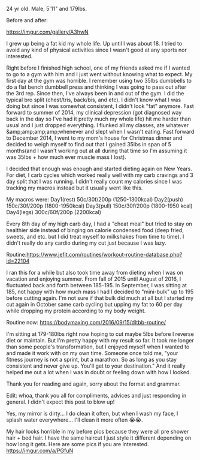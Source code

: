 24 yr old. Male, 5'11" and 179lbs.

Before and after:

https://imgur.com/gallery/A3hwN


I grew up being a fat kid my whole life. Up until I was about 18. I tried to avoid any kind of physical activities since I wasn't good at any sports nor interested.


Right before I finished high school, one of my friends asked me if I wanted to go to a gym with him and I just went without knowing what to expect. My first day at the gym was horrible. I remember using two 35lbs dumbbells to do a flat bench dumbbell press and thinking I was going to pass out after the 3rd rep. Since then, I've always been in and out of the gym. I did the typical bro split (chest/tris, back/bis, and etc). I didn't know what I was doing but since I was somewhat consistent, I didn't look "fat" anymore. Fast forward to summer of 2014, my clinical depression (got diagnosed way back in the day so I've had it pretty much my whole life) hit me harder than usual and I just dropped everything. I flunked all my classes, ate whatever &amp;amp;amp;amp;amp;whenever and  slept when I wasn't eating. Fast forward to December 2014, I went to my mom's house for Christmas dinner and decided to weigh myself to find out that I gained 35lbs in span of 5 months(and I wasn't working out at all during that time so I'm assuming it was 35lbs + how much ever muscle mass I lost).



I decided that enough was enough and started dieting again on New Years. For diet, I carb cycles which worked really well with my carb cravings and 3 day split that I was running. I didn't really count my calories since I was tracking my macros instead but it usually went like this.

My macros were:
Day1(rest) 50c/30f/200p (1250-1300kcal)
Day2(push) 150c/30f/200p (1800-1950kcal)
Day3(pull) 150c/30f/200p (1800-1950 kcal)
Day4(legs) 300c/60f/200p (2200kcal)

Every 8th day of my high carb day, I had a "cheat meal" but tried to stay on healthier side instead of binging on calorie condensed food (deep fried, sweets, and etc. but I did treat myself to milkshakes from time to time). I didn't really do any cardio during my cut just because I was lazy.

Routine:https://www.jefit.com/routines/workout-routine-database.php?id=22104


I ran this for a while but also took time away from dieting when I was on vacation and enjoying summer. From fall of 2015 until August of 2016, I fluctuated back and forth between 185-195. In September, I was sitting at 185, not happy with how much mass I had I decided to "mini-bulk" up to 195 before cutting again. I'm not sure if that bulk did much at all but I started my cut again in October same carb cycling but upping my fat to 60 per day while dropping my protein according to my body weight.

Routine now: https://bodymaxing.com/2016/09/15/dltbb-routine/

I'm sitting at 179-180lbs right now hoping to cut maybe 5lbs before I reverse diet or maintain. But I'm pretty happy with my result so far. It took me longer than some people's transformation, but I enjoyed myself when I wanted to and made it work with on my own time. Someone once told me, "your fitness journey is not a sprint, but a marathon. So as long as you stay consistent and never give up. You'll get to your destination." And it really helped me out a lot when I was in doubt or feeling down with how I looked.

Thank you for reading and again, sorry about the format and grammar.

Edit: whoa, thank you all for compliments, advices and just responding in general. I didn't expect this post to blow up!

Yes, my mirror is dirty... I do clean it often, but when I wash my face, I splash water everywhere... I'll clean it more often 😭😭.

My hair looks horrible in my before pics because they were all pre shower hair + bed hair. I have the same haircut I just style it different depending on how long it gets. Here are some pics if you are interested. https://imgur.com/a/PGfuN